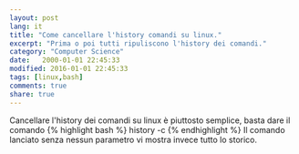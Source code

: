 ```yaml
--- 
layout: post
lang: it
title: "Come cancellare l'history comandi su linux."
excerpt: "Prima o poi tutti ripuliscono l'history dei comandi."
category: "Computer Science"
date:   2000-01-01 22:45:33
modified: 2016-01-01 22:45:33
tags: [linux,bash]
comments: true
share: true
---
```


Cancellare l'history dei comandi su linux è piuttosto semplice, basta dare il comando
{% highlight bash %}
history -c
{% endhighlight %}
Il comando lanciato senza nessun parametro vi mostra invece tutto lo storico.
